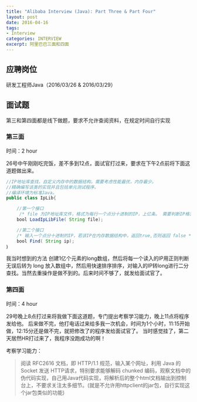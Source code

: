 ```yaml
---
title: "Alibaba Interview (Java): Part Three & Part Four"
layout: post
date: 2016-04-16
tags:
- Interview
categories: INTERVIEW
excerpt: 阿里巴巴三面和四面
---
```


## 应聘岗位

研发工程师Java（2016/03/26 & 2016/03/29）

## 面试题

第三和第四面都是线下做题，要求不允许查阅资料，在规定时间自行实现

### 第三面

时间：2 hour

26号中午刚刚吃完饭，差不多到12点，面试官打过来，要求在下午2点前将下面这道题做出来。

```java
//IP地址库查找，自定义内存中的数据结构，需要考虑性能最优，内存最少。
//精确编写该类的实现并且包括单元测试程序。
//编译环境为标准Java。
public class IpLib{

	//第一个接口
	 /* file 为IP地址库文件，格式为每行一个点分十进制的IP，上亿条。 需要判断IP格式是否正确，且IP需要去重 */
	bool LoadIpLibFile( String file);

	//第二个接口	
	/* 输入一个点分十进制的IP，若该IP在内存数据结构中，返回true,否则返回 false */
	bool Find( String ip); 
｝
```

我当时想到的方法 创建1亿个元素的long数组，然后将每一个读入的IP用正则判断无误后转为 long 放入数组中，然后用快速排序排序，对输入的IP转long进行二分查找。当然去重操作是做不到的。后来时间不够了，就发给面试官了。


### 第四面

时间：4 hour

29号晚上8点打过来将我做下面这道题，专门提出考察学习能力，晚上11点将程序发给他。
后来做不完，他打电话过来给多我一次机会，时间为1个小时，11:15开始做，12:15分还是做不完，就把修改了的程序发给面试官了。
当时感觉挂了，第二天居然HR打过来了，我程序没跑成功的啊！



考察学习能力：

> 阅读 RFC2616 文档，即 HTTP/1.1 规范，输入某个网址，利用 Java 的 Socket 发送 HTTP请求，特别要求能够解码 chunked 编码，观察文档中的伪代码实现，自己用Java代码实现，将解析后的整个html文档输出到控制台上，不要求关注太多细节。(就是不允许用httpclient的jar包，自行实现这个jar包类似的功能)